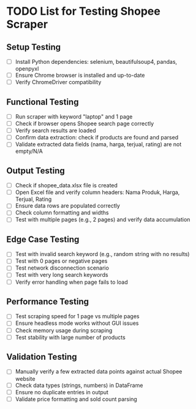 # TODO List for Testing Shopee Scraper

## Setup Testing
- [ ] Install Python dependencies: selenium, beautifulsoup4, pandas, openpyxl
- [ ] Ensure Chrome browser is installed and up-to-date
- [ ] Verify ChromeDriver compatibility

## Functional Testing
- [ ] Run scraper with keyword "laptop" and 1 page
- [ ] Check if browser opens Shopee search page correctly
- [ ] Verify search results are loaded
- [ ] Confirm data extraction: check if products are found and parsed
- [ ] Validate extracted data fields (nama, harga, terjual, rating) are not empty/N/A

## Output Testing
- [ ] Check if shopee_data.xlsx file is created
- [ ] Open Excel file and verify column headers: Nama Produk, Harga, Terjual, Rating
- [ ] Ensure data rows are populated correctly
- [ ] Check column formatting and widths
- [ ] Test with multiple pages (e.g., 2 pages) and verify data accumulation

## Edge Case Testing
- [ ] Test with invalid search keyword (e.g., random string with no results)
- [ ] Test with 0 pages or negative pages
- [ ] Test network disconnection scenario
- [ ] Test with very long search keywords
- [ ] Verify error handling when page fails to load

## Performance Testing
- [ ] Test scraping speed for 1 page vs multiple pages
- [ ] Ensure headless mode works without GUI issues
- [ ] Check memory usage during scraping
- [ ] Test stability with large number of products

## Validation Testing
- [ ] Manually verify a few extracted data points against actual Shopee website
- [ ] Check data types (strings, numbers) in DataFrame
- [ ] Ensure no duplicate entries in output
- [ ] Validate price formatting and sold count parsing
